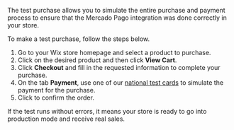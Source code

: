 The test purchase allows you to simulate the entire purchase and payment process to ensure that the Mercado Pago integration was done correctly in your store.

To make a test purchase, follow the steps below.

1. Go to your Wix store homepage and select a product to purchase.
2. Click on the desired product and then click **View Cart**.
3. Click **Checkout** and fill in the requested information to complete your purchase.
4. On the tab **Payment**, use one of our [national test cards](https://www.mercadopago[FAKER][URL][DOMAIN]/developers/en/guides/resources/localization/local-cards) to simulate the payment for the purchase.
5. Click to confirm the order.

If the test runs without errors, it means your store is ready to go into production mode and receive real sales.
